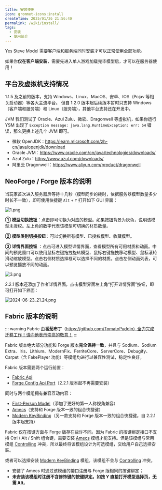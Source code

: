 ```yaml
---
title: 安装使用
icon: grommet-icons:install
createTime: 2025/01/26 21:56:40
permalink: /wiki/install/
tags:
  - 安装
  - 使用简介
---
```


Yes Steve Model 需要客户端和服务端同时安装才可以正常使用全部功能。

如果你**仅在客户端安装**，需要先进入单人游戏加载完毕模型后，才可以在服务器使用！

## 平台及虚拟机支持情况

1.1.5 及之前的版本，支持 Windows、Linux、MacOS、安卓、IOS（Pojav 等相关启动器）等各大主流平台。 但自 1.2.0 版本起后续版本暂时只支持
Windows（客户端和服务端）和 Linux（服务端），其他平台支持还在开发中。

JVM 我们测试了 Oracle、Azul Zulu、微软、Dragonwell 等虚拟机，如果你运行 YSM 出现了
`Exception message: java.lang.RuntimeException: err: 54` 错误，那么更换上述几个 JVM 即可。

- 微软 OpenJDK<Badge type="tip" text="推荐" />：<https://learn.microsoft.com/zh-cn/java/openjdk/download>
- Oracle JVM：<https://www.oracle.com/cn/java/technologies/downloads/>
- Azul Zulu：<https://www.azul.com/downloads/>
- 阿里云 Dragonwell：<https://www.aliyun.com/product/dragonwell>

## NeoForge / Forge 版本的说明

当玩家首次进入服务器后等待十几秒（模型同步的耗时，依据服务器模型数量多少时长不一致），即可使用快捷键 `Alt` + `Y` 打开如下
GUI 界面：

![1.png](https://s2.loli.net/2023/06/25/Ya7DMmKToSneN6L.png)

**① 模型切换按钮**：点击即可切换为对应的模型。如果按钮背景为灰色，说明该模型未授权。左上角的数字代表该模型可切换的材质数量。

**② 模型类别切换按钮**：可以切换所有模型、已授权模型、收藏模型。

**③ 详情界面按钮**
：点击可进入模型详情界面，查看模型所有可用材质和动画。中间的预览窗口可以使用鼠标左键拖拽旋转模型、鼠标右键拖拽移动模型、鼠标滚轮滑动缩放模型。点击右侧材质选择框可以选择不同的材质。点击左侧动画列表，可以预览播放不同的动画。

![3.png](https://s2.loli.net/2023/02/11/UxtCNy9wEg1XjSI.png)

2.2.1 版本还添加了作者详情界面，点击模型界面左上角“打开详情界面”按钮，即可打开如下界面：

![2024-06-23_21.24.png](https://s2.loli.net/2024/06/23/5ePDTnrBchwyzq8.png)

## Fabric 版本的说明

::: warning
Fabric 由**番茄布丁**（https://github.com/TomatoPuddin）全力完成迁移工作！请向他表示崇高的敬意！
:::

Fabric 版本绝大部分功能和 Forge 版本**完全保持一致**，并且与 Sodium、Sodium
Extra、Iris、Lithium、ModernFix、FerriteCore、ServerCore、Debugify、Carpet（含 FakePlayer 功能）等模组均进行过兼容性测试，稳定性良好。

Fabric 版本需要两个运行前置：

- [Fabric Api](https://www.mcmod.cn/class/3124.html)
- [Forge Config Api Port](https://www.mcmod.cn/class/5510.html)（2.2.1 版本起不再需要安装）

同时与两个模组拥有兼容互动内容：

- [First-Person Model](https://www.mcmod.cn/class/4391.html)（添加了更好的第一人称视角兼容）
- [Amecs](https://www.mcmod.cn/class/2003.html)（支持和 Forge 版本一致的组合快捷键）
- [Modern KeyBinding](https://www.curseforge.com/minecraft/mc-mods/modern-keybinding-fabric)（另一款支持和 Forge
  版本一致的组合快捷键，自 2.2.1 版本起支持）

Fabric 仅在按键方面与 Forge 版存在些许不同。因为 Fabric 的按键绑定接口不支持 Ctrl / Alt / Shift
组合键，需要安装 [Amecs](https://www.mcmod.cn/class/2003.html)
模组才能支持。但是该模组与常用模组 [Controlling](https://www.mcmod.cn/class/1191.html) 冲突，所以最终将该模组设计为可选模组，交给用户自己选择安装。

或者可以选择安装 [Modern KeyBinding](https://www.curseforge.com/minecraft/mc-mods/modern-keybinding-fabric)
模组，该模组不会与 [Controlling](https://www.mcmod.cn/class/1191.html) 冲突。

- 安装了 Amecs 时通过该模组的接口注册与 Forge 版相同的按键绑定；
- **未安装该模组时注册不含修饰键的按键绑定。如按 Y 直接打开模型选择页，无需 Alt**。